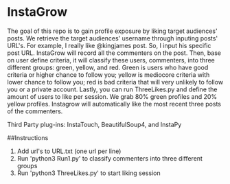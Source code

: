 # InstaGrow
The goal of this repo is to gain profile exposure by liking target audiences' posts. We retrieve the target audiences' username through inputing posts' URL's. For example, I really like @kingjames post. So, I input his specific post URL. InstaGrow will record all the commenters on the post. Then, base on user define criteria, it will classify these users, commenters, into three different groups: green, yellow, and red. Green is users who have good criteria or higher chance to follow you; yellow is mediocore criteria with lower chance to follow you; red is bad criteria that will very unlikely to follow you or a private account. Lastly, you can run ThreeLikes.py and define the amount of users to like per session. We grab 80% green profiles and 20% yellow profiles. Instagrow will automatically like the most recent three posts of the commenters. 

Third Party plug-ins: InstaTouch, BeautifulSoup4, and InstaPy

##Instructions
1. Add url's to URL.txt (one url per line)
2. Run 'python3 Run1.py' to classify commenters into three different groups
3. Run 'python3 ThreeLikes.py' to start liking session
